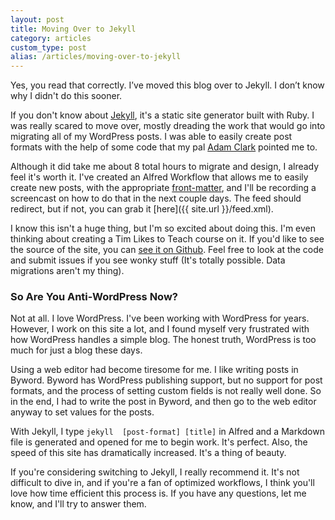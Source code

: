```yaml
---
layout: post
title: Moving Over to Jekyll
category: articles
custom_type: post
alias: /articles/moving-over-to-jekyll
---
```

Yes, you read that correctly. I’ve moved this blog over to Jekyll. I don’t know why I didn't do this sooner.

If you don't know about [Jekyll](http://jekyllrb.com/), it's a static site generator built with Ruby. I was really scared to move over, mostly dreading the work that would go into migrating all of my WordPress posts.  I was able to easily create post formats with the help of some code that my pal [Adam Clark](http://avclark.com) pointed me to.

Although it did take me about 8 total hours to migrate and design, I already feel it's worth it.  I've created an Alfred Workflow that allows me to easily create new posts, with the appropriate [front-matter](http://jekyllrb.com/docs/frontmatter/), and I'll be recording a screencast on how to do that in the next couple days. The feed should redirect, but if not, you can grab it [here]({{ site.url }}/feed.xml).

I know this isn't a huge thing, but I'm so excited about doing this. I'm even thinking about creating a Tim Likes to Teach course on it. If you'd like to see the source of the site, you can [see it on Github](https://github.com/ttimsmith/ttimsmith.com). Feel free to look at the code and submit issues if you see wonky stuff (It's totally possible. Data migrations aren't my thing).

### So Are You Anti-WordPress Now?
Not at all. I love WordPress. I've been working with WordPress for years. However, I work on this site a lot, and I found myself very frustrated with how WordPress handles a simple blog. The honest truth, WordPress is too much for just a blog these days.

Using a web editor had become tiresome for me. I like writing posts in Byword. Byword has WordPress publishing support, but no support for post formats, and the process of setting custom fields is not really well done. So in the end, I had to write the post in Byword, and then go to the web editor anyway to set values for the posts.

With Jekyll, I type `jekyll  [post-format] [title]` in Alfred and a Markdown file is generated and opened for me to begin work. It's perfect.  Also, the speed of this site has dramatically increased. It's a thing of beauty.

If you're considering switching to Jekyll, I really recommend it. It's not difficult to dive in, and if you're a fan of optimized workflows, I think you'll love how time efficient this process is. If you have any questions, let me know, and I'll try to answer them.
